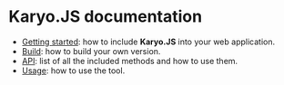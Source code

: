 # Karyo.JS documentation

- [Getting started](getting-started.md): how to include **Karyo.JS** into your web application.
- [Build](build.md): how to build your own version.
- [API](api.md): list of all the included methods and how to use them.
- [Usage](usage.md): how to use the tool.
